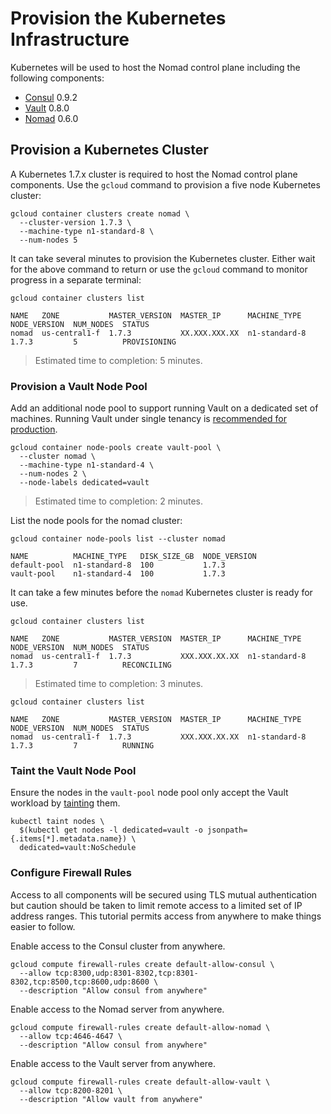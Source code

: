 # Provision the Kubernetes Infrastructure

Kubernetes will be used to host the Nomad control plane including the following components:

* [Consul](https://www.consul.io/) 0.9.2
* [Vault](https://www.vaultproject.io/) 0.8.0
* [Nomad](https://www.nomadproject.io/) 0.6.0

## Provision a Kubernetes Cluster

A Kubernetes 1.7.x cluster is required to host the Nomad control plane components. Use the `gcloud` command to provision a five node Kubernetes cluster:

```
gcloud container clusters create nomad \
  --cluster-version 1.7.3 \
  --machine-type n1-standard-8 \
  --num-nodes 5
```

It can take several minutes to provision the Kubernetes cluster. Either wait for the above command to return or use the `gcloud` command to monitor progress in a separate terminal:

```
gcloud container clusters list
```
```
NAME   ZONE           MASTER_VERSION  MASTER_IP      MACHINE_TYPE   NODE_VERSION  NUM_NODES  STATUS
nomad  us-central1-f  1.7.3           XX.XXX.XXX.XX  n1-standard-8  1.7.3         5          PROVISIONING
```

> Estimated time to completion: 5 minutes.

### Provision a Vault Node Pool

Add an additional node pool to support running Vault on a dedicated set of machines. Running Vault under single tenancy is [recommended for production](https://www.vaultproject.io/guides/production.html).

```
gcloud container node-pools create vault-pool \
  --cluster nomad \
  --machine-type n1-standard-4 \
  --num-nodes 2 \
  --node-labels dedicated=vault
```

> Estimated time to completion: 2 minutes.

List the node pools for the nomad cluster:

```
gcloud container node-pools list --cluster nomad
```
```
NAME          MACHINE_TYPE   DISK_SIZE_GB  NODE_VERSION
default-pool  n1-standard-8  100           1.7.3
vault-pool    n1-standard-4  100           1.7.3
```

It can take a few minutes before the `nomad` Kubernetes cluster is ready for use.

```
gcloud container clusters list
```

```
NAME   ZONE           MASTER_VERSION  MASTER_IP      MACHINE_TYPE   NODE_VERSION  NUM_NODES  STATUS
nomad  us-central1-f  1.7.3           XXX.XXX.XX.XX  n1-standard-8  1.7.3         7          RECONCILING
```

> Estimated time to completion: 3 minutes.

```
gcloud container clusters list
```

```
NAME   ZONE           MASTER_VERSION  MASTER_IP      MACHINE_TYPE   NODE_VERSION  NUM_NODES  STATUS
nomad  us-central1-f  1.7.3           XXX.XXX.XX.XX  n1-standard-8  1.7.3         7          RUNNING
```

### Taint the Vault Node Pool

Ensure the nodes in the `vault-pool` node pool only accept the Vault workload by [tainting](https://kubernetes.io/docs/concepts/configuration/assign-pod-node/#taints-and-tolerations-beta-feature) them.

```
kubectl taint nodes \
  $(kubectl get nodes -l dedicated=vault -o jsonpath={.items[*].metadata.name}) \
  dedicated=vault:NoSchedule
```

### Configure Firewall Rules

Access to all components will be secured using TLS mutual authentication but caution should be taken to limit remote access to a limited set of IP address ranges. This tutorial permits access from anywhere to make things easier to follow.

Enable access to the Consul cluster from anywhere.

```
gcloud compute firewall-rules create default-allow-consul \
  --allow tcp:8300,udp:8301-8302,tcp:8301-8302,tcp:8500,tcp:8600,udp:8600 \
  --description "Allow consul from anywhere"
```

Enable access to the Nomad server from anywhere.

```
gcloud compute firewall-rules create default-allow-nomad \
  --allow tcp:4646-4647 \
  --description "Allow consul from anywhere"
```

Enable access to the Vault server from anywhere.

```
gcloud compute firewall-rules create default-allow-vault \
  --allow tcp:8200-8201 \
  --description "Allow vault from anywhere"
```
